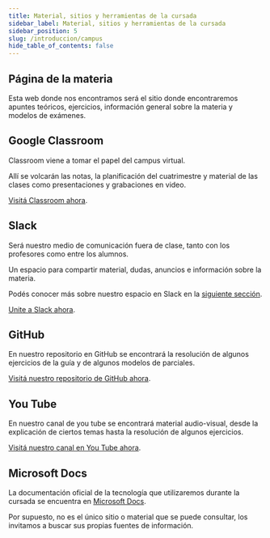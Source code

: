 ```yaml
---
title: Material, sitios y herramientas de la cursada
sidebar_label: Material, sitios y herramientas de la cursada
sidebar_position: 5
slug: /introduccion/campus
hide_table_of_contents: false
---
```

## Página de la materia
Esta web donde nos encontramos será el sitio donde encontraremos apuntes teóricos, ejercicios, información general sobre la materia y modelos de exámenes. 

## Google Classroom
Classroom viene a tomar el papel del campus virtual. 

Allí se volcarán las notas, la planificación del cuatrimestre y material de las clases como presentaciones y grabaciones en video. 

[Visitá Classroom ahora](https://classroom.google.com/c/NTQ1MTg2NjM5NDBa?cjc=lqqdttc).

## Slack
Será nuestro medio de comunicación fuera de clase, tanto con los profesores como entre los alumnos. 

Un espacio para compartir material, dudas, anuncios e información sobre la materia.

Podés conocer más sobre nuestro espacio en Slack en la [siguiente sección](./slack.md).

[Unite a Slack ahora](https://join.slack.com/t/utn-prog2/shared_invite/zt-a7q2ca78-HDLaVbxtzMLSzVrxct3xWg).

## GitHub
En nuestro repositorio en GitHub se encontrará la resolución de algunos ejercicios de la guía y de algunos modelos de parciales. 

[Visitá nuestro repositorio de GitHub ahora](https://github.com/codeutnfra/programacion_2_laboratorio_2).

## You Tube
En nuestro canal de you tube se encontrará material audio-visual, desde la explicación de ciertos temas hasta la resolución de algunos ejercicios. 

[Visitá nuestro canal en You Tube ahora](https://www.youtube.com/channel/UC2Z2ADpWCh4aTHz07K3os2g/featured).

## Microsoft Docs
La documentación oficial de la tecnología que utilizaremos durante la cursada se encuentra en [Microsoft Docs](https://docs.microsoft.com/es-es/dotnet/).

Por supuesto, no es el único sitio o material que se puede consultar, los invitamos a buscar sus propias fuentes de información. 






